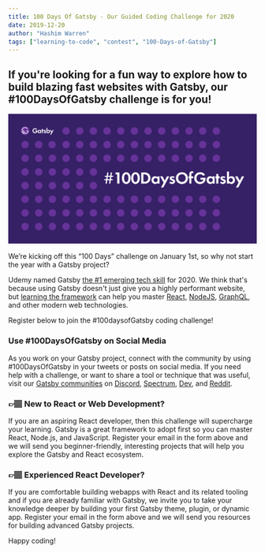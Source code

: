 ```yaml
---
title: 100 Days Of Gatsby - Our Guided Coding Challenge for 2020
date: 2019-12-20
author: "Hashim Warren"
tags: ["learning-to-code", "contest", "100-Days-of-Gatsby"]
---
```


## If you're looking for a fun way to explore how to build blazing fast websites with Gatsby, our #100DaysOfGatsby challenge is for you!

![alt text](./100daysofgatsby.png "100 Days of Gatsby")

We’re kicking off this “100 Days” challenge on January 1st, so why not start the year with a Gatsby project?

Udemy named Gatsby [the #1 emerging tech skill](https://www.cnbc.com/2019/12/02/10-hottest-tech-skills-that-could-pay-off-most-in-2020-says-new-report.html) for 2020. We think that's because using Gatsby doesn't just give you a highly performant website, but [learning the framework](/blog/2019-05-03-how-gatsby-helped-jump-start-my-engineering-career/) can help you master [React](/docs/glossary/react/), [NodeJS](/docs/glossary/node/), [GraphQL](/docs/glossary/graphql/), and other modern web technologies.

Register below to join the #100daysofGatsby coding challenge!

<EmailCaptureForm
  formId="6157faa3-5474-48b1-b7e4-e0f45237327f"
  signupMessage="Get weekly updates on new challenges, ideas for where to start, and step-by-step documentation for completing the challenge."
/>

### Use #100DaysOfGatsby on Social Media

As you work on your Gatsby project, connect with the community by using #100DaysOfGatsby in your tweets or posts on social media. If you need help with a challenge, or want to share a tool or technique that was useful, visit our [Gatsby communities](/contributing/community/#where-to-get-support) on [Discord](https://discordapp.com/invite/gatsby), [Spectrum](https://spectrum.chat/gatsby-js), [Dev](https://dev.to/t/gatsby), and [Reddit](https://www.reddit.com/r/gatsbyjs/).

### 👉🏽 New to React or Web Development?

If you are an aspiring React developer, then this challenge will supercharge your learning. Gatsby is a great framework to adopt first so you can master React, Node.js, and JavaScript. Register your email in the form above and we will send you beginner-friendly, interesting projects that will help you explore the Gatsby and React ecosystem.

### 👉🏽 Experienced React Developer?

If you are comfortable building webapps with React and its related tooling and if you are already familiar with Gatsby, we invite you to take your knowledge deeper by building your first Gatsby theme, plugin, or dynamic app. Register your email in the form above and we will send you resources for building advanced Gatsby projects.

Happy coding!
